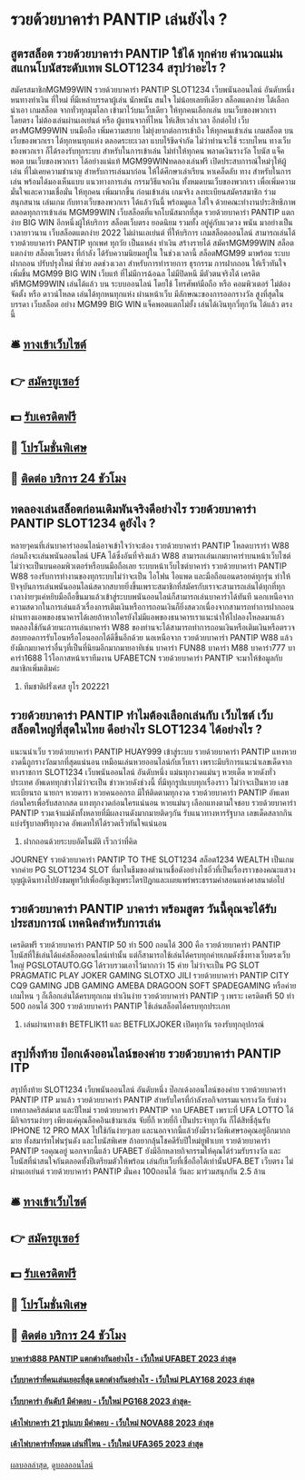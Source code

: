# รวยด้วยบาคาร่า PANTIP เล่นยังไง ?
## สูตรสล็อต รวยด้วยบาคาร่า PANTIP ใช้ได้ ทุกค่าย คำนวณแม่น สแกนโบนัสระดับเทพ SLOT1234 สรุปว่าอะไร ?
สมัครสมาชิกMGM99WIN รวยด้วยบาคาร่า PANTIP SLOT1234 เว็บพนันออนไลน์ อันดับหนึ่ง หนทางทำเงิน ที่ใหม่ ที่มีเหล่าบรรดาผู้เล่น นักพนัน สนใจ ไม่น้อยเลยทีเดียว สล็อตแตกง่าย ได้เลือกนำเอา เกมสล็อต จากทั่วทุกมุมโลก เข้ามาไว้บนเว็บเดียว ให้ทุกคนเลือกเล่น บนเว็บของพวกเรา โดยตรง ไม่ต้องเล่นผ่านเอเย่นต์ หรือ ผู้แทนจากที่ไหน ให้เสียเวล่ำเวลา อีกต่อไป เว็บตรงMGM99WIN บนมือถือ เพิ่มความสบาย ไม่ยุ่งยากต่อการเข้าถึง ให้ทุกคนเข้าเล่น เกมสล็อต บนเว็บของพวกเรา ได้ทุกหนทุกแห่ง ตลอดระยะเวลา แบบไร้ขีดจำกัด ไม่ว่าท่านจะใช้ ระบบไหน ทางเว็บของพวกเรา ก็ได้รองรับทุกระบบ สำหรับในการเข้าเล่น ไม่ทำให้ทุกคน พลาดเงินรางวัล โบนัส แจ็คพอต บนเว็บของพวกเรา ได้อย่างแน่แท้ MGM99WINทดลองเล่นฟรี เปิดประสบการณ์ใหม่ๆให้ผู้เล่น ที่ไม่เคยความชำนาญ สำหรับการเล่นมาก่อน ให้ได้ศึกษาเล่าเรียน หาเคล็ดลับ ทาง สำหรับในการเล่น พร้อมได้มองเห็นแบบ แนวทางการเล่น กรรมวิธีแจกเงิน ทั้งหมดบนเว็บของพวกเรา เพื่อเพิ่มความมั่นใจและความเชื่อมั่น ให้ทุกคน เพิ่มมากขึ้น ก่อนเข้าเล่น เกมจริง ลงทะเบียนสมัครสมาชิก ร่วมสนุกสนาน เล่นเกม กับทางเว็บของพวกเรา ได้แล้ววันนี้ พร้อมดูแล ใส่ใจ ด้วยคณะทำงานประสิทธิภาพ ตลอดทุกการเข้าเล่น
MGM99WIN เว็บสล็อตที่แจกโบนัสมากที่สุด รวยด้วยบาคาร่า PANTIP แตกง่าย BIG WIN อีกหนึ่งผู้ให้บริการ สล็อตเว็บตรง ยอดนิยม รวมทั้ง อยู่คู่กับแวดวง พนัน มาอย่างเป็นเวลายาวนาน เว็บสล็อตแตกง่าย 2022 ไม่ผ่านเอเย่นต์ ที่ให้บริการ เกมสล็อตออนไลน์ สามารถเล่นได้ รวยด้วยบาคาร่า PANTIP ทุกเพศ ทุกวัย เป็นแหล่ง ทำเงิน สร้างรายได้ สมัครMGM99WIN สล็อตแตกง่าย สล็อตเว็บตรง ที่กำลัง ได้รับความนิยมอยู่ใน ในช่วงเวลานี้ สล็อตMGM99 มาพร้อม ระบบฝากถอน ปรับปรุงใหม่ ที่ช่วย ลดช่วงเวลา สำหรับการทำรายการ ธุรกรรม การฝากถอน ให้เร็วทันใจเพิ่มขึ้น MGM99 BIG WIN เว็บแท้ ที่ไม่มีการฉ้อฉล ไม่มีปิดหนี มีตัวตนจริงได้ เครดิตฟรีMGM99WIN เล่นได้แล้ว บน ระบบออนไลน์ โดยใช้ โทรศัพท์มือถือ หรือ คอมพิวเตอร์ ไม่ต้อง จัดตั้ง หรือ ดาวน์โหลด เล่นได้ทุกหนทุกแห่ง ผ่านหน้าเว็บ มีลักษณะของการออกรางวัล สูงที่สุดในบรรดา เว็บสล็อต อย่าง MGM99 BIG WIN แจ็คพอตแตกไม่ยั้ง เล่นได้เงินทุกวี่ทุกวัน ได้แล้ว ตรงนี้

## 🛎 [ทางเข้าเว็บไซต์](https://bit.ly/3SdLNi2)
## 👉 [สมัครยูเซอร์](https://bit.ly/3SdLNi2)
## 💵 [รับเครดิตฟรี](https://bit.ly/3dyRKHj)
## 👑 [โปรโมชั่นพิเศษ](https://bit.ly/3dyRKHj)
## 📱 [ติดต่อ บริการ 24 ชัวโมง](https://bit.ly/3dyRKHj)

## ทดลองเล่นสล็อตก่อนเดิมพันจริงดีอย่างไร รวยด้วยบาคาร่า PANTIP SLOT1234 ดูยังไง ?
หลายๆคนที่เล่นบาคาร่าออนไลน์อาจเข้าใจว่าจะต้อง รวยด้วยบาคาร่า PANTIP โหลดบาราร่า W88 ก่อนถึงจะเล่นพนันออนไลน์ UFA ได้ซึ่งอันที่จริงแล้ว W88 สามารถเล่นเกมบาคาร่าบนหน้าเว็บไซต์ไม่ว่าจะเป็นบนคอมพิวเตอร์หรือบนมือถือเลย ระบบหน้าเว็บไซต์บาคาร่า รวยด้วยบาคาร่า PANTIP W88 รองรับการทำงานของทุกระบบไม่ว่าจะเป็น ไอโฟน ไอแพด และมือถือแอนดรอยด์ทุกรุ่น ทำให้ปัจจุบันการเล่นพนันออนไลน์สดวกสบายยิ่งขึ้นเพราะสมาชิกที่สมัครกับเราจะสามารถเล่นได้ทุกที่ทุกเวลาง่ายๆแค่หยิบมือถือขึ้นมาแล้วเข้าสู่ระบบพนันออนไลน์ก็สามารถเล่นบาคาร่าได้ทันที นอกเหนือจากความสดวกในการเล่นแล้วเรื่องการเติมเงินหรือการถอนเงินก็ยิ่งสดวกเนื่องจากสามารถทำการฝากถอนผ่านทางแอพของธนาคารได้เลยถ้าหากใครยังไม่มีแอพของธนาคารเราแนะนำให้ไปลองโหลดมาแล้วทดลองใช้กันด้วยนะการเล่นบาคาร่า W88 ของท่านจะได้สามารถทำการถอนเงินหรือเติมเงินหรือตรวจสอบยอดการรับโอนหรือโอนออกได้ดีขึ้นอีกด้วย นอเหนือจาก รวยด้วยบาคาร่า PANTIP W88 แล้วยังมีเกมบาคาร่าอื่นๆที่เป็นที่นิยมอีกมากมายอาทิเช่น บาคาร่า FUN88 บาคาร่า M88 บาคาร่า777 บาคาร่า1688 ไว้โอกาสหน้าเราทีมงาน UFABETCN รวยด้วยบาคาร่า PANTIP จะมาให้ข้อมูลกับสมาชิกเพิ่มเติมค่ะ
1. ทีมชาติฝรั่งเศส ยูโร 202221

## รวยด้วยบาคาร่า PANTIP ทำไมต้องเลือกเล่นกับ เว็บไซต์ เว็บสล็อตใหญ่ที่สุดในไทย ดีอย่างไร SLOT1234 ได้อย่างไร ?
แนะนนำเว็บ รวยด้วยบาคาร่า PANTIP HUAY999 เข้าสู่ระบบ รวยด้วยบาคาร่า PANTIP แทงหวยงวดนี้ถูกรางวัลมากที่สุดแน่นอน เหมือนเล่นหวยออนไลน์กับเว็บเรา เพราะมีบริการแนะนำเลขเด็ดจากทางราชการ SLOT1234 เว็บพนันออนไลน์ อันดับหนึ่ง แม่นทุกงวดแม่นๆ หวยเด็ด หวยดังทั่วประเทศ อัพเดททุกข่าวไม่ว่าจะเป็น ข่าวหวยดังช่วงนี้ ที่มีทุกรูปแบบทุกเรื่องราว ไม่ว่าจะเป็นหวย เลขทะเบียนรถ นายกฯ หวยดารา หวยคนออกรถ มีให้ติดตามทุกงวด รวยด้วยบาคาร่า PANTIP อัพเดทก่อนใครเพื่อรับสลากสด แทงทุกงวดก่อนใครแน่นอน หวยแม่นๆ เลือกแทงตามใจชอบ รวยด้วยบาคาร่า PANTIP รวมเจ้าแม่ดังทั้งหลายที่มีผลงานดังมากมายติดๆกัน รับแนวทางหารรัฐบาล เลขเด็ดสลากกินแบ่งรัฐบาลฟรีทุกงวด อัพเดทให้ได้รวดเร็วทันใจแน่นอน
1. ฝากถอนด้วยระบบอัตโนมัติ เร็วกว่าที่คิด

JOURNEY รวยด้วยบาคาร่า PANTIP TO THE SLOT1234 สล็อต1234 WEALTH เป็นเกมจากค่าย PG SLOT1234 SLOT ที่มาในธีมของตำนานชื่อดังอย่างไซอิ๋วที่เป็นเรื่องราวของคณะแสวงบุญผู้เดินทางไปยังชมพูทวีปเพื่ออัญเชิญพระไตรปิฎกและเผยแพร่พระธรรมคำสอนแห่งศาสนาต่อไป

## รวยด้วยบาคาร่า PANTIP บาคาร่า พร้อมสูตร วันนี้คุณจะได้รับประสบการณ์ เทคนิคสำหรับการเล่น
เครดิตฟรี รวยด้วยบาคาร่า PANTIP 50 ทำ 500 ถอนได้ 300 คือ รวยด้วยบาคาร่า PANTIP โบนัสที่ใช้เล่นได้แค่สล็อตออนไลน์เท่านั้น แต่ก็สามารถใช้เล่นได้ครบทุกค่ายเกมดังซึ่งทางเว็บตรงเว็บใหญ่ PGSLOTAUTO.GG ได้รวบรวมเอาไว้มากกว่า 15 ค่าย ไม่ว่าจะเป็น PG SLOT PRAGMATIC PLAY JOKER GAMING SLOTXO JILI รวยด้วยบาคาร่า PANTIP CITY CQ9 GAMING JDB GAMING AMEBA DRAGOON SOFT SPADEGAMING หรือค่ายเกมไหน ๆ ก็เลือกเล่นได้ครบทุกเกม ทำเงินง่าย รวยด้วยบาคาร่า PANTIP ๆ เพราะ เครดิตฟรี 50 ทำ 500 ถอนได้ 300 รวยด้วยบาคาร่า PANTIP ใช้เล่นสล็อตได้ครบทุกประเภท
1. เล่นผ่านทางเข้า BETFLIK11 และ BETFLIXJOKER เปิดทุกวัน รองรับทุกอุปกรณ์

## สรุปทิ้งท้าย ป๊อกเด้งออนไลน์ของค่าย รวยด้วยบาคาร่า PANTIP ITP
สรุปทิ้งท้าย SLOT1234 เว็บพนันออนไลน์ อันดับหนึ่ง ป๊อกเด้งออนไลน์ของค่าย รวยด้วยบาคาร่า PANTIP ITP มาแล้ว รวยด้วยบาคาร่า PANTIP สำหรับใครที่กำลังรอกิจกรรมแจกรางวัล รับช่วงเทศกาลคริสต์มาส และปีใหม่ รวยด้วยบาคาร่า PANTIP จาก UFABET เพราะที่ UFA LOTTO ได้มีกิจกรรมง่ายๆ เพียงแค่คุณล็อคอินเข้ามาเล่น จับยี่กี หวยยี่กี เป็นประจำทุกวัน ก็ได้สิทธิ์ลุ้นรับ IPHONE 12 PRO MAX ไปใช้กันง่ายๆเลย และนอกจากนี้แล้วยังมีรางวัลพิเศษรอคุณอยู่อีกมากกมาย ทั้งสมาร์ทโฟนรุ่นดัง และโบนัสพิเศษ ถ้าอยากลุ้นโชคดีรับปีใหม่ยูฟ่าเบท รวยด้วยบาคาร่า PANTIP รอคุณอยู่
นอกจากนี้แล้ว UFABET ยังมีอีกหลายกิจกรรมให้คุณได้ร่วมรับรางวัล และโบนัสที่น่าสนใจกันตลอดทั้งปีเตรียมตัวให้พร้อม เล่นกับเว็บที่เชื่อถือได้เท่านั้นUFA.BET เว็บตรง ไม่ผ่านเอเย่นต์ รวยด้วยบาคาร่า PANTIP มั่นคง 100ถอนได้ วันละ มาร่วมสนุกกัน 2.5 ล้าน

## 🛎 [ทางเข้าเว็บไซต์](https://bit.ly/3SdLNi2)
## 👉 [สมัครยูเซอร์](https://bit.ly/3SdLNi2)
## 💵 [รับเครดิตฟรี](https://bit.ly/3dyRKHj)
## 👑 [โปรโมชั่นพิเศษ](https://bit.ly/3dyRKHj)
## 📱 [ติดต่อ บริการ 24 ชัวโมง](https://bit.ly/3dyRKHj)

#### [บาคาร่า888 PANTIP แตกต่างกันอย่างไร - เว็บใหม่ UFABET 2023 ล่าสุด](https://atom.io/themes/บาคาร่า888%20pantip%20แตกต่างกันอย่างไร%20-%20เว็บใหม่%20ufabet%202023%20ล่าสุด)
#### [เว็บบาคาร่าที่คนเล่นเยอะที่สุด แตกต่างกันอย่างไร - เว็บใหม่ PLAY168 2023 ล่าสุด](https://atom.io/themes/เว็บบาคาร่าที่คนเล่นเยอะที่สุด%20แตกต่างกันอย่างไร%20-%20เว็บใหม่%20play168%202023%20ล่าสุด)
#### [เว็บบาคาร่า อันดับ1 มีคำตอบ - เว็บใหม่ PG168 2023 ล่าสุด-](https://atom.io/themes/เว็บบาคาร่า%20อันดับ1%20มีคำตอบ%20-%20เว็บใหม่%20pg168%202023%20ล่าสุด-)
#### [เค้าไพ่บาคาร่า 21 รูปแบบ มีคำตอบ - เว็บใหม่ NOVA88 2023 ล่าสุด](https://atom.io/themes/เค้าไพ่บาคาร่า%2021%20รูปแบบ%20มีคำตอบ%20-%20เว็บใหม่%20nova88%202023%20ล่าสุด)
#### [เค้าไพ่บาคาร่าทั้งหมด เล่นที่ไหน - เว็บใหม่ UFA365 2023 ล่าสุด](https://atom.io/themes/เค้าไพ่บาคาร่าทั้งหมด%20เล่นที่ไหน%20-%20เว็บใหม่%20ufa365%202023%20ล่าสุด)

[ผลบอลล่าสุด](https://siamsport.tv "ผลบอลล่าสุด"), [ดูบอลออนไลน์](https://siamsport.tv/ดูบอลสด "ดูบอลออนไลน์")